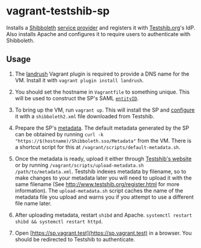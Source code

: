 # vagrant-testshib-sp

Installs a [Shibboleth](http://shibboleth.net/) [service provider](http://shibboleth.net/products/service-provider.html)
and registers it with [Testshib.org](http://www.testshib.org/)'s IdP. Also installs Apache and configures it to require
users to authenticate with Shibboleth.

## Usage

1. The [landrush](http://www.testshib.org/configure.html) Vagrant plugin is required to provide a DNS name for the VM.
   Install it with `vagrant plugin install landrush`.

2. You should set the hostname in `Vagrantfile` to something unique. This will be used to construct the SP's
   SAML [`entityID`](https://wiki.shibboleth.net/confluence/display/CONCEPT/EntityNaming).

3. To bring up the VM, run `vagrant up`. This will install the SP and [configure](http://www.testshib.org/configure.html)
   it with a `shibboleth2.xml` file downloaded from Testshib.

4. Prepare the SP's [metadata](https://wiki.shibboleth.net/confluence/display/CONCEPT/MetadataForSP). The default
   metadata generated by the SP can be obtained by running `curl -k "https://$(hostname)/Shibboleth.sso/Metadata"`
   from the VM. There is a shortcut script for this at `/vagrant/scripts/default-metadata.sh`.

5. Once the metadata is ready, upload it either through [Testshib's website](http://www.testshib.org/register.html)
   or by running `/vagrant/scripts/upload-metadata.sh /path/to/metadata.xml`. Testshib indexes metadata by filename,
   so to make changes to your metadata later you will need to upload it with the same filename (See
   http://www.testshib.org/register.html for more information). The `upload-metadata.sh` script caches the name of
   the metadata file you upload and warns you if you attempt to use a different file name later.

6. After uploading metadata, restart `shibd` and Apache. `systemctl restart shibd && systemctl restart httpd`.

7. Open [https://sp.vagrant.test](https://sp.vagrant.test) in a browser. You should be redirected to Testshib to
   authenticate.
